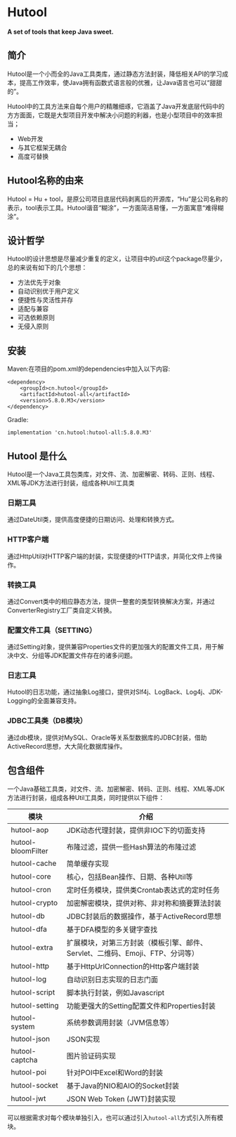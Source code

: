 # Hutool

**A set of tools that keep Java sweet.**

## 简介

Hutool是一个小而全的Java工具类库，通过静态方法封装，降低相关API的学习成本，提高工作效率，使Java拥有函数式语言般的优雅，让Java语言也可以“甜甜的”。

Hutool中的工具方法来自每个用户的精雕细琢，它涵盖了Java开发底层代码中的方方面面，它既是大型项目开发中解决小问题的利器，也是小型项目中的效率担当；

- Web开发
- 与其它框架无耦合
- 高度可替换

## Hutool名称的由来

Hutool = Hu + tool，是原公司项目底层代码剥离后的开源库，“Hu”是公司名称的表示，tool表示工具。Hutool谐音“糊涂”，一方面简洁易懂，一方面寓意“难得糊涂”。

## 设计哲学

Hutool的设计思想是尽量减少重复的定义，让项目中的util这个package尽量少，总的来说有如下的几个思想：

- 方法优先于对象
- 自动识别优于用户定义
- 便捷性与灵活性并存
- 适配与兼容
- 可选依赖原则
- 无侵入原则

## 安装

Maven:在项目的pom.xml的dependencies中加入以下内容:

```
<dependency>
    <groupId>cn.hutool</groupId>
    <artifactId>hutool-all</artifactId>
    <version>5.8.0.M3</version>
</dependency>
```

Gradle:

```
implementation 'cn.hutool:hutool-all:5.8.0.M3'
```

## Hutool 是什么

Hutool是一个Java工具包类库，对文件、流、加密解密、转码、正则、线程、XML等JDK方法进行封装，组成各种Util工具类

### 日期工具

通过DateUtil类，提供高度便捷的日期访问、处理和转换方式。

### HTTP客户端

通过HttpUtil对HTTP客户端的封装，实现便捷的HTTP请求，并简化文件上传操作。

### 转换工具

通过Convert类中的相应静态方法，提供一整套的类型转换解决方案，并通过ConverterRegistry工厂类自定义转换。

### 配置文件工具（SETTING）

通过Setting对象，提供兼容Properties文件的更加强大的配置文件工具，用于解决中文、分组等JDK配置文件存在的诸多问题。

### 日志工具

Hutool的日志功能，通过抽象Log接口，提供对Slf4j、LogBack、Log4j、JDK-Logging的全面兼容支持。

### JDBC工具类（DB模块）

通过db模块，提供对MySQL、Oracle等关系型数据库的JDBC封装，借助ActiveRecord思想，大大简化数据库操作。

## 包含组件

一个Java基础工具类，对文件、流、加密解密、转码、正则、线程、XML等JDK方法进行封装，组成各种Util工具类，同时提供以下组件：

| 模块               | 介绍                                                         |
| ------------------ | ------------------------------------------------------------ |
| hutool-aop         | JDK动态代理封装，提供非IOC下的切面支持                       |
| hutool-bloomFilter | 布隆过滤，提供一些Hash算法的布隆过滤                         |
| hutool-cache       | 简单缓存实现                                                 |
| hutool-core        | 核心，包括Bean操作、日期、各种Util等                         |
| hutool-cron        | 定时任务模块，提供类Crontab表达式的定时任务                  |
| hutool-crypto      | 加密解密模块，提供对称、非对称和摘要算法封装                 |
| hutool-db          | JDBC封装后的数据操作，基于ActiveRecord思想                   |
| hutool-dfa         | 基于DFA模型的多关键字查找                                    |
| hutool-extra       | 扩展模块，对第三方封装（模板引擎、邮件、Servlet、二维码、Emoji、FTP、分词等） |
| hutool-http        | 基于HttpUrlConnection的Http客户端封装                        |
| hutool-log         | 自动识别日志实现的日志门面                                   |
| hutool-script      | 脚本执行封装，例如Javascript                                 |
| hutool-setting     | 功能更强大的Setting配置文件和Properties封装                  |
| hutool-system      | 系统参数调用封装（JVM信息等）                                |
| hutool-json        | JSON实现                                                     |
| hutool-captcha     | 图片验证码实现                                               |
| hutool-poi         | 针对POI中Excel和Word的封装                                   |
| hutool-socket      | 基于Java的NIO和AIO的Socket封装                               |
| hutool-jwt         | JSON Web Token (JWT)封装实现                                 |

可以根据需求对每个模块单独引入，也可以通过引入`hutool-all`方式引入所有模块。